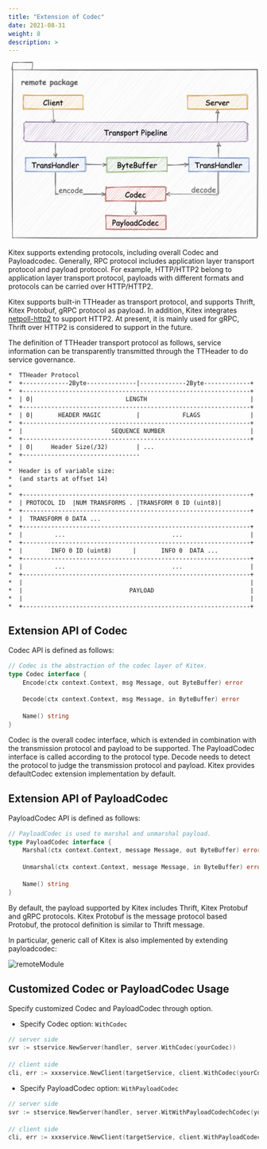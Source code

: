 ```yaml
---
title: "Extension of Codec"
date: 2021-08-31
weight: 8
description: >
---
```


![remote_module](/img/docs/remote_module.png)

Kitex supports extending protocols, including overall Codec and Payloadcodec. Generally, RPC protocol includes application layer transport protocol and payload protocol. For example, HTTP/HTTP2 belong to application layer transport protocol, payloads with different formats and protocols can be carried over HTTP/HTTP2. 

Kitex supports built-in TTHeader as transport protocol, and supports Thrift, Kitex Protobuf, gRPC protocol as payload. In addition, Kitex integrates  [netpoll-http2](https://github.com/cloudwego/netpoll-http2) to support HTTP2. At present, it is mainly used for gRPC,  Thrift over HTTP2 is considered to support in the future.

The definition of TTHeader transport protocol as follows, service information can be transparently transmitted through the TTHeader to do service governance.

```
*  TTHeader Protocol
*  +-------------2Byte--------------|-------------2Byte-------------+
*  +----------------------------------------------------------------+
*  | 0|                          LENGTH                             |
*  +----------------------------------------------------------------+
*  | 0|       HEADER MAGIC          |            FLAGS              |
*  +----------------------------------------------------------------+
*  |                         SEQUENCE NUMBER                        |
*  +----------------------------------------------------------------+
*  | 0|     Header Size(/32)        | ...
*  +---------------------------------
*
*  Header is of variable size:
*  (and starts at offset 14)
*
*  +----------------------------------------------------------------+
*  | PROTOCOL ID  |NUM TRANSFORMS . |TRANSFORM 0 ID (uint8)|
*  +----------------------------------------------------------------+
*  |  TRANSFORM 0 DATA ...
*  +----------------------------------------------------------------+
*  |         ...                              ...                   |
*  +----------------------------------------------------------------+
*  |        INFO 0 ID (uint8)      |       INFO 0  DATA ...
*  +----------------------------------------------------------------+
*  |         ...                              ...                   |
*  +----------------------------------------------------------------+
*  |                                                                |
*  |                              PAYLOAD                           |
*  |                                                                |
*  +----------------------------------------------------------------+
```

## Extension API of Codec

Codec API is defined as follows:

```go
// Codec is the abstraction of the codec layer of Kitex.
type Codec interface {
	Encode(ctx context.Context, msg Message, out ByteBuffer) error

	Decode(ctx context.Context, msg Message, in ByteBuffer) error

	Name() string
}
```

Codec is the overall codec interface, which is extended in combination with the transmission protocol and payload to be supported. The PayloadCodec interface is called according to the protocol type. Decode needs to detect the protocol to judge the transmission protocol and payload. Kitex provides defaultCodec extension implementation by default.

## Extension API of PayloadCodec

PayloadCodec API is defined as follows:

```go
// PayloadCodec is used to marshal and unmarshal payload.
type PayloadCodec interface {
	Marshal(ctx context.Context, message Message, out ByteBuffer) error

	Unmarshal(ctx context.Context, message Message, in ByteBuffer) error

	Name() string
}
```

By default, the payload supported by Kitex includes Thrift, Kitex Protobuf and gRPC protocols. Kitex Protobuf is the message protocol based Protobuf, the protocol definition is similar to Thrift message.

In particular, generic call of Kitex is also implemented by extending payloadcodec:

![remoteModule](../../images/generic_codec_extension.png)

## Customized Codec or PayloadCodec Usage

Specify customized Codec and PayloadCodec through option.

- Specify Codec
  option: `WithCodec`

```go
// server side
svr := stservice.NewServer(handler, server.WithCodec(yourCodec))

// client side
cli, err := xxxservice.NewClient(targetService, client.WithCodec(yourCodec))

```

-  Specify PayloadCodec
  option: `WithPayloadCodec`

```go
// server side
svr := stservice.NewServer(handler, server.WitWithPayloadCodechCodec(yourPayloadCodec))

// client side
cli, err := xxxservice.NewClient(targetService, client.WithPayloadCodec(yourPayloadCodec))
```

